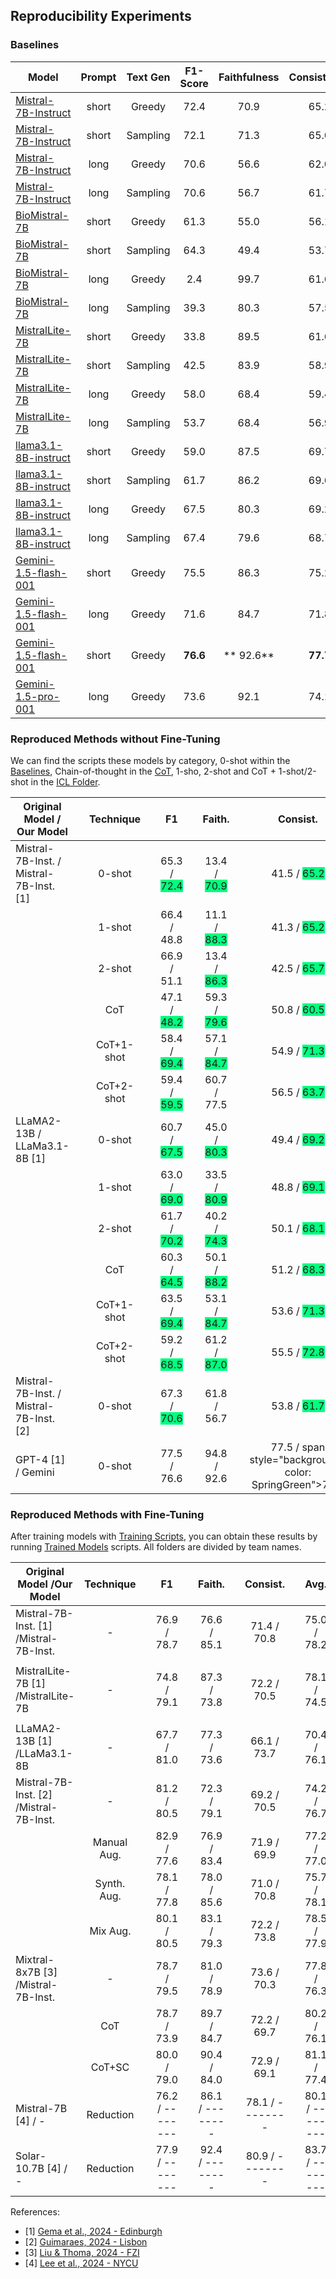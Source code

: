## Reproducibility Experiments

### Baselines

| Model               | Prompt | Text Gen  | F1-Score | Faithfulness | Consistency | Average |
|---------------------|:------:|:---------:|:--------:|:------------:|:-----------:|:-------:|
| [Mistral-7B-Instruct](baselines/Mistral-7B/inference_Mistral-7B_0-shot_short-prompt_Greedy.sh)    | short  |  Greedy   |   72.4   |     70.9     |    65.2     |  69.5   |
| [Mistral-7B-Instruct](baselines/Mistral-7B/inference_Mistral-7B_0-shot_short-prompt_Sample.sh)    | short  | Sampling  |   72.1   |     71.3     |    65.0     |  69.5   |
| [Mistral-7B-Instruct](baselines/Mistral-7B/inference_Mistral-7B_0-shot_long-prompt_Greedy.sh)     |  long  |  Greedy   |   70.6   |     56.6     |    62.0     |  63.1   |
| [Mistral-7B-Instruct](baselines/Mistral-7B/inference_Mistral-7B_0-shot_long-prompt_Sample.sh)     |  long  | Sampling  |   70.6   |     56.7     |    61.7     |  63.0   |
| [BioMistral-7B](baselines/BioMistral-7B/inference_BioMistral-7B_0-shot_short-prompt_Greedy.sh)    | short  |  Greedy   |   61.3   |     55.0     |    56.1     |  57.5   |
| [BioMistral-7B](baselines/BioMistral-7B/inference_BioMistral-7B_0-shot_short-prompt_Sample.sh)    | short  | Sampling  |   64.3   |     49.4     |    53.7     |  55.8   |
| [BioMistral-7B](baselines/BioMistral-7B/inference_BioMistral-7B_0-shot_long-prompt_Greedy.sh)     |  long  |  Greedy   |   2.4    |     99.7     |    61.6     |  54.6   |
| [BioMistral-7B](baselines/BioMistral-7B/inference_BioMistral-7B_0-shot_long-prompt_Sample.sh)     |  long  | Sampling  |   39.3   |     80.3     |    57.5     |  59.0   |
| [MistralLite-7B](baselines/MistralLite-7B/inference_MistralLite-7B_0-shot_short-prompt_Greedy.sh) | short  |  Greedy   |   33.8   |     89.5     |    61.6     |  61.6   |
| [MistralLite-7B](baselines/MistralLite-7B/inference_MistralLite-7B_0-shot_short-prompt_Sample.sh) | short  | Sampling  |   42.5   |     83.9     |    58.9     |  61.8   |
| [MistralLite-7B](baselines/MistralLite-7B/inference_MistralLite-7B_0-shot_long-prompt_Greedy.sh)  |  long  |  Greedy   |   58.0   |     68.4     |    59.4     |  61.9   |
| [MistralLite-7B](baselines/MistralLite-7B/inference_MistralLite-7B_0-shot_long-prompt_Sample.sh)  |  long  | Sampling  |   53.7   |     68.4     |    56.9     |  59.7   |
| [llama3.1-8B-instruct](baselines/llama3.1-8B/inference_llama3.1-8B_0-shot_short-prompt_Greedy.sh) | short  |  Greedy   |   59.0   |     87.5     |    69.7     |  72.1   |
| [llama3.1-8B-instruct](baselines/llama3.1-8B/inference_llama3.1-8B_0-shot_short-prompt_Sample.sh) | short  | Sampling  |   61.7   |     86.2     |    69.6     |  72.5   |
| [llama3.1-8B-instruct](baselines/llama3.1-8B/inference_llama3.1-8B_0-shot_long-prompt_Greedy.sh)  |  long  |  Greedy   |   67.5   |     80.3     |    69.2     |  72.3   |
| [llama3.1-8B-instruct](baselines/llama3.1-8B/inference_llama3.1-8B_0-shot_long-prompt_Sample.sh)  |  long  | Sampling  |   67.4   |     79.6     |    68.7     |  71.9   |
| [Gemini-1.5-flash-001](baselines/Gemini/inference_Gemini-1.5-flash.sh)                            |  short |  Greedy   |   75.5   |     86.3     |    75.2     |  79.0   |
| [Gemini-1.5-flash-001](baselines/Gemini/inference_Gemini-1.5-flash.sh)                            |  long  |  Greedy   |   71.6   |     84.7     |    71.8     |  76.0   |
| [Gemini-1.5-flash-001](baselines/Gemini/inference_Gemini-1.5-flash.sh)                            |  short |  Greedy   |   **76.6**   |    ** 92.6**       |      **77.7**      |    **82.3**    |
| [Gemini-1.5-pro-001](baselines/Gemini/inference_Gemini-1.5-pro.sh)                                |  long  |  Greedy   |    73.6    |     92.1       |     74.1     |    79.9   |

### Reproduced Methods without Fine-Tuning

We can find the scripts these models by category, 0-shot within the [Baselines](baselines/), Chain-of-thought in the [CoT](CoT/), 1-sho, 2-shot and CoT + 1-shot/2-shot in the [ICL Folder](icl_inference/).

| **Original Model / Our Model**                         |         | **Technique** |         | **F1**                 |         | **Faith.**               |         | **Consist.**              |         | **Avg.**                |
|--------------------------------------------------------|---------|:---------------:|---------|:-------------------------:|---------|:---------------------------:|---------|:---------------------------:|---------|:--------------------------:|
| Mistral-7B-Inst. / Mistral-7B-Inst. [1]                                     |         | 0-shot       |         | 65.3 / <span style="background-color: SpringGreen">72.4</span> |         | 13.4 / <span style="background-color: SpringGreen">70.9</span> |         | 41.5 / <span style="background-color: SpringGreen">65.2</span> |         | 40.1 / <span style="background-color: SpringGreen">69.5</span> |
|                                                        |         | 1-shot       |         | 66.4 / <span style="background-color: Apricot">48.8</span> |         | 11.1 / <span style="background-color: SpringGreen">88.3</span> |         | 41.3 / <span style="background-color: SpringGreen">65.2</span> |         | 39.6 / <span style="background-color: SpringGreen">67.4</span> |
|                                                        |         | 2-shot       |         | 66.9 / <span style="background-color: Apricot">51.1</span> |         | 13.4 / <span style="background-color: SpringGreen">86.3</span> |         | 42.5 / <span style="background-color: SpringGreen">65.7</span> |         | 40.9 / <span style="background-color: SpringGreen">67.7</span> |
|                                                        |         | CoT          |         | 47.1 / <span style="background-color: SpringGreen">48.2</span> |         | 59.3 / <span style="background-color: SpringGreen">79.6</span> |         | 50.8 / <span style="background-color: SpringGreen">60.5</span> |         | 52.4 / <span style="background-color: SpringGreen">62.8</span> |
|                                                        |         | CoT+1-shot   |         | 58.4 / <span style="background-color: SpringGreen">69.4</span> |         | 57.1 / <span style="background-color: SpringGreen">84.7</span> |         | 54.9 / <span style="background-color: SpringGreen">71.3</span> |         | 56.8 / <span style="background-color: SpringGreen">75.1</span> |
|                                                        |         | CoT+2-shot   |         | 59.4 / <span style="background-color: SpringGreen">59.5</span> |         | 60.7 / <span style="background-color: Apricot">77.5</span> |         | 56.5 / <span style="background-color: SpringGreen">63.7</span> |         | 58.9 / <span style="background-color: SpringGreen">66.9</span> |                         |
| LLaMA2-13B / LLaMa3.1-8B [1]                                          |         | 0-shot       |         | 60.7 / <span style="background-color: SpringGreen">67.5</span> |         | 45.0 / <span style="background-color: SpringGreen">80.3</span> |         | 49.4 / <span style="background-color: SpringGreen">69.2</span> |         | 51.7 / <span style="background-color: SpringGreen">72.3</span> |
|                                                        |         | 1-shot       |         | 63.0 / <span style="background-color: SpringGreen">69.0</span> |         | 33.5 / <span style="background-color: SpringGreen">80.9</span> |         | 48.8 / <span style="background-color: SpringGreen">69.1</span> |         | 48.4 / <span style="background-color: SpringGreen">73.0</span> |
|                                                        |         | 2-shot       |         | 61.7 / <span style="background-color: SpringGreen">70.2</span> |         | 40.2 / <span style="background-color: SpringGreen">74.3</span> |         | 50.1 / <span style="background-color: SpringGreen">68.1</span> |         | 50.7 / <span style="background-color: SpringGreen">70.9</span> |
|                                                        |         | CoT          |         | 60.3 / <span style="background-color: SpringGreen">64.5</span> |         | 50.1 / <span style="background-color: SpringGreen">88.2</span> |         | 51.2 / <span style="background-color: SpringGreen">68.3</span> |         | 53.9 / <span style="background-color: SpringGreen">73.7</span> |
|                                                        |         | CoT+1-shot   |         | 63.5 / <span style="background-color: SpringGreen">69.4</span> |         | 53.1 / <span style="background-color: SpringGreen">84.7</span> |         | 53.6 / <span style="background-color: SpringGreen">71.3</span> |         | 56.7 / <span style="background-color: SpringGreen">75.1</span> |
|                                                        |         | CoT+2-shot   |         | 59.2 / <span style="background-color: SpringGreen">68.5</span> |         | 61.2 / <span style="background-color: SpringGreen">87.0</span> |         | 55.5 / <span style="background-color: SpringGreen">72.8</span> |         | 58.6 / <span style="background-color: SpringGreen">76.1</span> |
| Mistral-7B-Inst. / Mistral-7B-Inst. [2]                                     |         | 0-shot       |         | 67.3 / <span style="background-color: SpringGreen">70.6</span> |         | 61.8 / <span style="background-color: Apricot">56.7</span> |         | 53.8 / <span style="background-color: SpringGreen">61.7</span> |         | 60.1 / <span style="background-color: SpringGreen">63.0</span> |
| GPT-4 [1] / Gemini                                               |         | 0-shot       |         | 77.5 / 76.6                  |         | 94.8 / 92.6                   |         | 77.5 / span style="background-color: SpringGreen">77.7</span>                   |         | 83.3 / 82.3                  |

### Reproduced Methods with Fine-Tuning

After training models with [Training Scripts](training/), you can obtain these results by running [Trained Models](trained_models/) scripts. All folders are divided by team names.


| Original Model /Our Model | Technique    |           | F1                      |           | Faith.                     |           | Consist.                    |           | Avg.                        |
|----------------------------|:--------------:|-----------|:--------------------------:|-----------|:----------------------------:|-----------|:-----------------------------:|-----------|:-----------------------------:|
| Mistral-7B-Inst. [1] /Mistral-7B-Inst. | -          |           | 76.9 / 78.7    |           | 76.6 / 85.1        |           | 71.4 / 70.8         |           | 75.0 / 78.2         |
|                              |              |           |                          |           |                            |           |                             |           |                             |
| MistralLite-7B [1] /MistralLite-7B | - |           | 74.8 / 79.1       |           | 87.3 / 73.8        |           | 72.2 / 70.5         |           | 78.1 / 74.5         |
|                              |              |           |                          |           |                            |           |                             |           |                             |
| LLaMA2-13B [1] /LLaMa3.1-8B | -          |           | 67.7 / 81.0      |           | 77.3 / 73.6        |           | 66.1 / 73.7         |           | 70.4 / 76.1         |
| Mistral-7B-Inst. [2] /Mistral-7B-Inst. | -          |           | 81.2 / 80.5   |           | 72.3 / 79.1        |           | 69.2 / 70.5         |           | 74.2 / 76.7         |
|                              | Manual Aug. |           | 82.9 / 77.6      |           | 76.9 / 83.4        |           | 71.9 / 69.9         |           | 77.2 / 77.0         |
|                              | Synth. Aug. |           | 78.1 / 77.8      |           | 78.0 / 85.6        |           | 71.0 / 70.8         |           | 75.7 / 78.1         |
|                              | Mix Aug.    |           | 80.1 / 80.5      |           | 83.1 / 79.3        |           | 72.2 / 73.8         |           | 78.5 / 77.9         |
| Mixtral-8x7B [3] /Mistral-7B-Inst. | -  |           | 78.7 / 79.5      |           | 81.0 / 78.9        |           | 73.6 / 70.3         |           | 77.8 / 76.3         |
|                              | CoT         |           | 78.7 / 73.9      |           | 89.7 / 84.7        |           | 72.2 / 69.7         |           | 80.2 / 76.1         |
|                              | CoT+SC      |           | 80.0 / 79.0      |           | 90.4 / 84.0        |           | 72.9 / 69.1         |           | 81.1 / 77.4         |
| Mistral-7B [4] / -           | Reduction   |           | 76.2 / --------         |           | 86.1 / --------           |           | 78.1 / --------            |           | 80.1 / --------            |
| Solar-10.7B [4] / -          | Reduction   |           | 77.9 / --------         |           | 92.4 / --------           |           | 80.9 / --------            |           | 83.7 / --------            |

References:  
- [1] [Gema et al., 2024 - Edinburgh](https://aclanthology.org/2024.semeval-1.265/)
- [2] [Guimaraes, 2024 - Lisbon](https://aclanthology.org/2024.semeval-1.185/)  
- [3] [Liu & Thoma, 2024 - FZI ](https://aclanthology.org/2024.semeval-1.184/) 
- [4] [Lee et al., 2024 - NYCU](https://aclanthology.org/2024.semeval-1.209/)  


